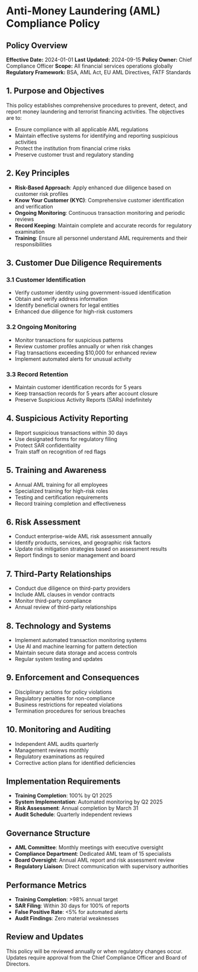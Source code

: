# Anti-Money Laundering (AML) Compliance Policy

## Policy Overview
**Effective Date:** 2024-01-01
**Last Updated:** 2024-09-15
**Policy Owner:** Chief Compliance Officer
**Scope:** All financial services operations globally
**Regulatory Framework:** BSA, AML Act, EU AML Directives, FATF Standards

## 1. Purpose and Objectives
This policy establishes comprehensive procedures to prevent, detect, and report money laundering and terrorist financing activities. The objectives are to:
- Ensure compliance with all applicable AML regulations
- Maintain effective systems for identifying and reporting suspicious activities
- Protect the institution from financial crime risks
- Preserve customer trust and regulatory standing

## 2. Key Principles
- **Risk-Based Approach**: Apply enhanced due diligence based on customer risk profiles
- **Know Your Customer (KYC)**: Comprehensive customer identification and verification
- **Ongoing Monitoring**: Continuous transaction monitoring and periodic reviews
- **Record Keeping**: Maintain complete and accurate records for regulatory examination
- **Training**: Ensure all personnel understand AML requirements and their responsibilities

## 3. Customer Due Diligence Requirements

### 3.1 Customer Identification
- Verify customer identity using government-issued identification
- Obtain and verify address information
- Identify beneficial owners for legal entities
- Enhanced due diligence for high-risk customers

### 3.2 Ongoing Monitoring
- Monitor transactions for suspicious patterns
- Review customer profiles annually or when risk changes
- Flag transactions exceeding $10,000 for enhanced review
- Implement automated alerts for unusual activity

### 3.3 Record Retention
- Maintain customer identification records for 5 years
- Keep transaction records for 5 years after account closure
- Preserve Suspicious Activity Reports (SARs) indefinitely

## 4. Suspicious Activity Reporting
- Report suspicious transactions within 30 days
- Use designated forms for regulatory filing
- Protect SAR confidentiality
- Train staff on recognition of red flags

## 5. Training and Awareness
- Annual AML training for all employees
- Specialized training for high-risk roles
- Testing and certification requirements
- Record training completion and effectiveness

## 6. Risk Assessment
- Conduct enterprise-wide AML risk assessment annually
- Identify products, services, and geographic risk factors
- Update risk mitigation strategies based on assessment results
- Report findings to senior management and board

## 7. Third-Party Relationships
- Conduct due diligence on third-party providers
- Include AML clauses in vendor contracts
- Monitor third-party compliance
- Annual review of third-party relationships

## 8. Technology and Systems
- Implement automated transaction monitoring systems
- Use AI and machine learning for pattern detection
- Maintain secure data storage and access controls
- Regular system testing and updates

## 9. Enforcement and Consequences
- Disciplinary actions for policy violations
- Regulatory penalties for non-compliance
- Business restrictions for repeated violations
- Termination procedures for serious breaches

## 10. Monitoring and Auditing
- Independent AML audits quarterly
- Management reviews monthly
- Regulatory examinations as required
- Corrective action plans for identified deficiencies

## Implementation Requirements
- **Training Completion**: 100% by Q1 2025
- **System Implementation**: Automated monitoring by Q2 2025
- **Risk Assessment**: Annual completion by March 31
- **Audit Schedule**: Quarterly independent reviews

## Governance Structure
- **AML Committee**: Monthly meetings with executive oversight
- **Compliance Department**: Dedicated AML team of 15 specialists
- **Board Oversight**: Annual AML report and risk assessment review
- **Regulatory Liaison**: Direct communication with supervisory authorities

## Performance Metrics
- **Training Completion**: >98% annual target
- **SAR Filing**: Within 30 days for 100% of reports
- **False Positive Rate**: <5% for automated alerts
- **Audit Findings**: Zero material weaknesses

## Review and Updates
This policy will be reviewed annually or when regulatory changes occur. Updates require approval from the Chief Compliance Officer and Board of Directors.
